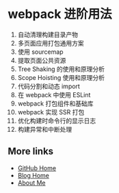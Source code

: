 # webpack 进阶用法

1. 自动清理构建目录产物
1. 多页面应用打包通用方案
1. 使用 sourcemap
1. 提取页面公共资源
1. Tree Shaking 的使用和原理分析
1. Scope Hoisting 使用和原理分析
1. 代码分割和动态 import
1. 在 webpack 中使用 ESLint
1. webpack 打包组件和基础库
1. webpack 实现 SSR 打包
1. 优化构建时命令行的显示日志
1. 构建异常和中断处理

## More links

- [GitHub Home](https://github.com/ShenBao)
- [Blog Home](https://shenbao.github.io)
- [About Me](https://shenbao.github.io/about/)

